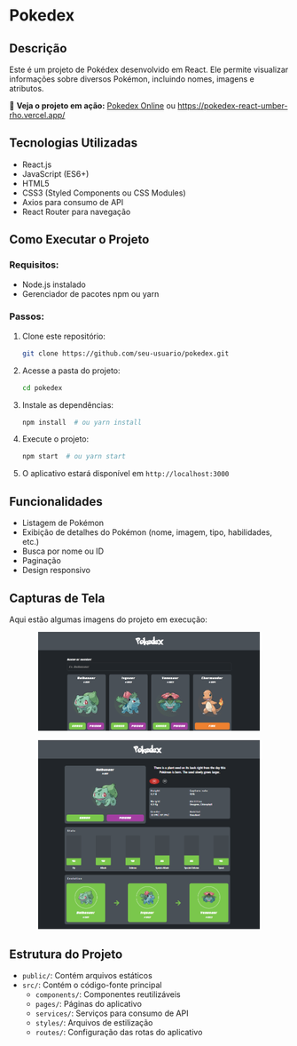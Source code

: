 # Pokedex

## Descrição
Este é um projeto de Pokédex desenvolvido em React. Ele permite visualizar informações sobre diversos Pokémon, incluindo nomes, imagens e atributos.

🔗 **Veja o projeto em ação:** [Pokedex Online](https://pokedex-react-umber-rho.vercel.app/)  ou https://pokedex-react-umber-rho.vercel.app/

## Tecnologias Utilizadas
- React.js
- JavaScript (ES6+)
- HTML5
- CSS3 (Styled Components ou CSS Modules)
- Axios para consumo de API
- React Router para navegação

## Como Executar o Projeto
### Requisitos:
- Node.js instalado
- Gerenciador de pacotes npm ou yarn

### Passos:
1. Clone este repositório:
   ```sh
   git clone https://github.com/seu-usuario/pokedex.git
   ```
2. Acesse a pasta do projeto:
   ```sh
   cd pokedex
   ```
3. Instale as dependências:
   ```sh
   npm install  # ou yarn install
   ```
4. Execute o projeto:
   ```sh
   npm start  # ou yarn start
   ```
5. O aplicativo estará disponível em `http://localhost:3000`

## Funcionalidades
- Listagem de Pokémon
- Exibição de detalhes do Pokémon (nome, imagem, tipo, habilidades, etc.)
- Busca por nome ou ID
- Paginação
- Design responsivo

## Capturas de Tela  
Aqui estão algumas imagens do projeto em execução:  

<p align="center">
  <img src="Imagem1.png" alt="Tela Inicial" width="400">
</p>

<p align="center">
  <img src="Imagem2.png" alt="Detalhes do Pokémon" width="400">
</p>


## Estrutura do Projeto
- `public/`: Contém arquivos estáticos
- `src/`: Contém o código-fonte principal
  - `components/`: Componentes reutilizáveis
  - `pages/`: Páginas do aplicativo
  - `services/`: Serviços para consumo de API
  - `styles/`: Arquivos de estilização
  - `routes/`: Configuração das rotas do aplicativo


